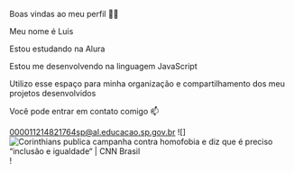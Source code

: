 Boas vindas ao meu perfil 💙💙

Meu nome é Luis

Estou estudando na Alura

Estou me desenvolvendo na linguagem JavaScript

Utilizo esse espaço para minha organização e compartilhamento dos meu projetos desenvolvidos

Você pode entrar em contato comigo 📫

000011214821764sp@al.educacao.sp.gov.br
![]<img src="https://www.cnnbrasil.com.br/wp-content/uploads/sites/12/2023/05/corinthians-campanha-lgbt-1-e1684345850421.png?w=1024" alt="Corinthians publica campanha contra homofobia e diz que é preciso “inclusão  e igualdade“ | CNN Brasil"/>!
